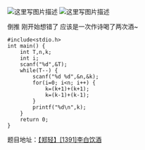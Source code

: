 ![这里写图片描述](http://img.blog.csdn.net/20151226201102927)
![这里写图片描述](http://img.blog.csdn.net/20151226201108718)

倒推
刚开始想错了
应该是一次作诗喝了两次酒~

```
#include<stdio.h>
int main() {
	int T,n,k;
	int i;
	scanf("%d",&T);
	while(T--) {
		scanf("%d %d",&n,&k);
		for(i=0; i<n; i++) {
			k=(k+1)+(k+1);
			k=(k-1)+(k-1);
		}
		printf("%d\n",k);
	}
	return 0;
}

```

题目地址：[【郑轻】[1391]李白饮酒](http://acm.zzuli.edu.cn/problem.php?id=1391)